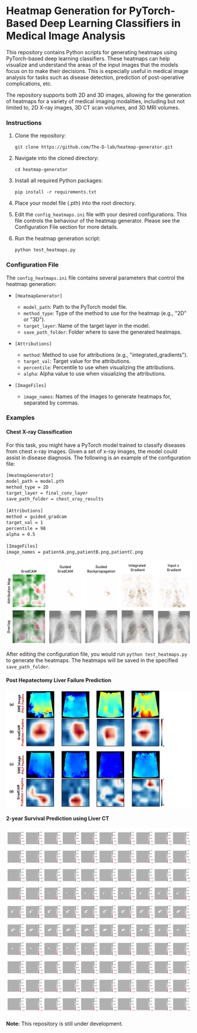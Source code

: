 
# Heatmap Generation for PyTorch-Based Deep Learning Classifiers in Medical Image Analysis

This repository contains Python scripts for generating heatmaps using PyTorch-based deep learning classifiers. These heatmaps can help visualize and understand the areas of the input images that the models focus on to make their decisions. This is especially useful in medical image analysis for tasks such as disease detection, prediction of post-operative complications, etc.

The repository supports both 2D and 3D images, allowing for the generation of heatmaps for a variety of medical imaging modalities, including but not limited to, 2D X-ray images, 3D CT scan volumes, and 3D MRI volumes.


### Instructions

1. Clone the repository:
    ```
    git clone https://github.com/The-D-lab/heatmap-generator.git
    ```

2. Navigate into the cloned directory:
    ```
    cd heatmap-generator
    ```

3. Install all required Python packages:
    ```
    pip install -r requirements.txt
    ```

4. Place your model file (.pth) into the root directory.

5. Edit the `config_heatmaps.ini` file with your desired configurations. This file controls the behaviour of the heatmap generator. Please see the Configuration File section for more details.

6. Run the heatmap generation script:
    ```
    python test_heatmaps.py
    ```

### Configuration File

The `config_heatmaps.ini` file contains several parameters that control the heatmap generation:

- `[HeatmapGenerator]`
  - `model_path`: Path to the PyTorch model file.
  - `method_type`: Type of the method to use for the heatmap (e.g., "2D" or "3D").
  - `target_layer`: Name of the target layer in the model.
  - `save_path_folder`: Folder where to save the generated heatmaps.

- `[Attributions]`
  - `method`: Method to use for attributions (e.g., "integrated_gradients").
  - `target_val`: Target value for the attributions.
  - `percentile`: Percentile to use when visualizing the attributions.
  - `alpha`: Alpha value to use when visualizing the attributions.

- `[ImageFiles]`
  - `image_names`: Names of the images to generate heatmaps for, separated by commas.

### Examples

#### Chest X-ray Classification

For this task, you might have a PyTorch model trained to classify diseases from chest x-ray images. Given a set of x-ray images, the model could assist in disease diagnosis. The following is an example of the configuration file:


```
[HeatmapGenerator]
model_path = model.pth
method_type = 2D
target_layer = final_conv_layer
save_path_folder = chest_xray_results

[Attributions]
method = guided_gradcam
target_val = 1
percentile = 98
alpha = 0.5

[ImageFiles]
image_names = patientA.png,patientB.png,patientC.png
```
![Chest X Ray-Classification](examples/image1.png)

After editing the configuration file, you would run `python test_heatmaps.py` to generate the heatmaps. The heatmaps will be saved in the specified `save_path_folder`.

#### Post Hepatectomy Liver Failure Prediction

![Post Hepatectomy Liver Failure Prediction](examples/image2.png)

#### 2-year Survival Prediction using Liver CT

![2-year Survival Prediction using Liver CT and integrated_gradients explanations](examples/image3.png)


**Note:** This repository is still under development. 
